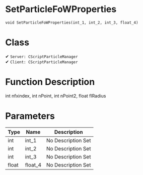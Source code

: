 # SetParticleFoWProperties
```
void SetParticleFoWProperties(int_1, int_2, int_3, float_4)
```
# Class
✔ `Server: CScriptParticleManager`  
✔ `Client: CScriptParticleManager`  

# Function Description
int nfxindex, int nPoint, int nPoint2, float flRadius
# Parameters
Type|Name|Description
--|--|--
int|int_1|No Description Set
int|int_2|No Description Set
int|int_3|No Description Set
float|float_4|No Description Set
